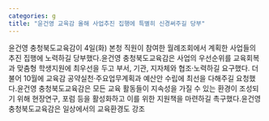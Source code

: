 ```yaml
---
categories: g
title: "윤건영 교육감 올해 사업추진 집행에 특별히 신경써주길 당부"
---
```

윤건영 충청북도교육감이 4일(화) 본청 직원이 참여한 월례조회에서 계획한 사업들의 추진 집행에 노력하길 당부했다.윤건영 충청북도교육감은 사업의 우선순위를 교육회복과 맞춤형 학생지원에 최우선을 두고 부서, 기관, 지자체와 협조·노력하길 요구했다. 더불어 10월에 교육감 공약실천·주요업무계획과 예산안 수립에 최선을 다해주길 요청했다.윤건영 충청북도교육감은 모든 교육 활동들이 지속성을 가질 수 있는 환경이 조성되기 위해 현장연구, 포럼 등을 활성화하고 이를 위한 지원책을 마련하길 촉구했다.윤건영 충청북도교육감은 일상에서의 교육환경도 강조